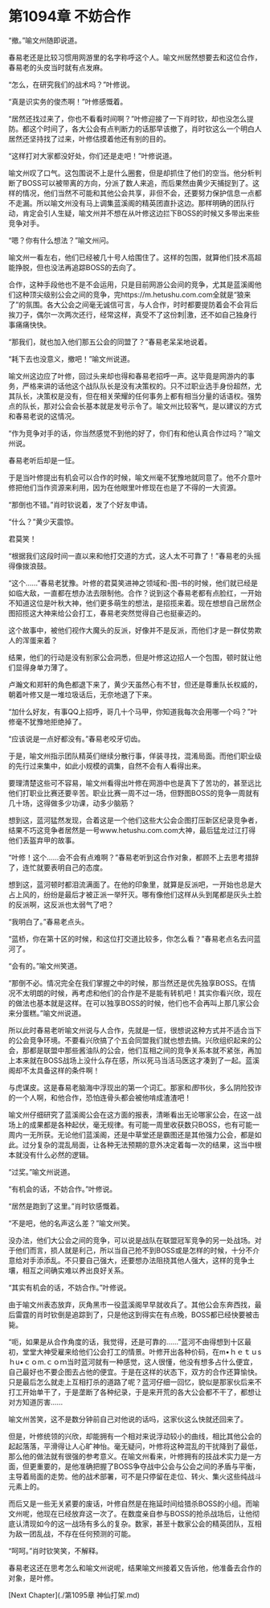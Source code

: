 # 第1094章 不妨合作

“撤。”喻文州随即说道。

春易老还是比较习惯用网游里的名字称呼这个人。喻文州居然想要去和这位合作，春易老的头皮当时就有点发麻。

“怎么，在研究我们的战术吗？”叶修说。

“真是识实务的俊杰啊！”叶修感慨着。

“居然还找过来了，你也不看看时间啊？”叶修迎接了一下肖时钦，却也没怎么提防。都这个时间了，各大公会有点判断力的话那早该撤了，肖时钦这么一个明白人居然还坚持找了过来，叶修估摸着他还有别的目的。

“这样打对大家都没好处，你们还是走吧！”叶修说道。

喻文州叹了口气。这包围说不上是什么圈套，但是却抓住了他们的空当。他分析判断了BOSS可以被带离的方向，分派了数人来追，而后果然由黄少天捕捉到了。这样的情况，他们当然不可能和其他公会共享，非但不会，还要努力保护信息一点都不走漏。所以喻文州没有马上调集蓝溪阁的精英团直扑这边。那样明确的团队行动，肯定会引人生疑，喻文州并不想在从叶修这边拦下BOSS的时候又多带出来些竞争对手。

“嗯？你有什么想法？”喻文州问。

喻文州一看左右，他们已经被几十号人给围住了。这样的包围，就算他们技术高超能挣脱，但也没法再追踪BOSS的去向了。

合作，这种手段他也不是不会运用，只是目前网游公会间的竞争，尤其是蓝溪阁他们这种顶尖级别公会之间的竞争，完https://m.hetushu.com.com全就是“狼来了”的氛围。各大公会之间毫无诚信可言，与人合作，时时都要提防着会不会背后挨刀子，偶尔一次两次还行，经常这样，真受不了这份刺|激，还不如自己独身行事痛痛快快。

“那我们，就也加入他们那五公会的同盟了？”春易老呆呆地说着。

“耗下去也没意义，撤吧！”喻文州说道。

喻文州这边应了叶修，回过头来却也得和春易老招呼一声。这毕竟是网游内的事务，严格来讲的话他这个战队队长是没有决策权的。只不过职业选手身份超然，尤其队长，决策权是没有，但在相关荣耀的任何事务上都有相当分量的话语权。强势点的队长，那对公会会长基本就是发号示令了。喻文州比较客气，是以建议的方式和春易老说的这情况。

“作为竞争对手的话，你当然感觉不到他的好了，你们有和他认真合作过吗？”喻文州说。

春易老听后却是一怔。

于是当叶修提出有机会可以合作的时候，喻文州毫不犹豫地就同意了。他不介意叶修把他们当作资源来利用，因为在他眼里叶修现在也是了不得的一大资源。

“那倒也不错。”肖时钦说着，发了个好友申请。

“什么？”黄少天震惊。

君莫笑！

“根据我们这段时间一直以来和他打交道的方式，这人太不可靠了！”春易老的头摇得像拨浪鼓。

“这个……”春易老犹豫。叶修的君莫笑进神之领域和-图-书的时候，他们就已经是如临大敌，一直都在想办法去限制他。合作？说到这个春易老都有点脸红，一开始不知道这位是叶秋大神，他们更多萌生的想法，是招揽来着。现在想想自己居然企图招揽这大神来给公会打工，春易老突然觉得自己也挺豪迈的。

这个故事中，被他们视作大魔头的反派，好像并不是反派，而他们才是一群仗势欺人的浑蛋来着？

结果，他们的行动是没有别家公会洞悉，但是叶修这边招人一个包围，顿时就让他们显得身单力薄了。

卢瀚文和郑轩的角色都退下来了，黄少天虽然心有不甘，但还是尊重队长权威的，朝着叶修又是一堆垃圾话后，无奈地退了下来。

“加什么好友，有事QQ上招呼，哥几十个马甲，你知道我每次会用哪一个吗？”叶修毫不犹豫地拒绝掉了。

“应该说是一点好都没有。”春易老咬牙切齿。

于是，喻文州指示团队精英们继续分散行事，佯装寻找，混淆局面。而他们职业级的先行过来集中，如此小规模的调集，自然不会有人看得出来。

要理清楚这些可不容易，喻文州看得出叶修在网游中也是真下了苦功的，甚至远比他们打职业比赛还要辛苦。职业比赛一周不过一场，但野图BOSS的竞争一周就有几十场，这得做多少功课，动多少脑筋？

想到这，蓝河猛然发现，合着这是一个他们这些大公会企图打压新区纪录竞争者，结果不巧这竞争者居然是一号www.hetushu.com.com大神，最后猛龙过江打得他们丢盔弃甲的故事。

“叶修！这个……会不会有点难啊？”春易老听到这合作对象，都顾不上去思考措辞了，连忙就要表明自己的态度。

想到这，蓝河顿时都泪流满面了。在他的印象里，就算是反派吧，一开始也总是大占上风的，纷纷是最后才被正派一举歼灭。哪有像他们这样从头到尾都是灰头土脸的反派啊，这反派也太弱气了吧？

“我明白了。”春易老点头。

“蓝桥，你在第十区的时候，和这位打交道比较多，你怎么看？”春易老点名去问蓝河了。

“会有的。”喻文州笑道。

“那倒不必。情况完全在我们掌握之中的时候，那当然还是优先独享BOSS。在情况不太明朗的时候，再考虑和他们的合作是不是能有转机吧！其实你看兴欣，现在的做法也基本就是这样。在可以独享BOSS的时候，他们也不会再叫上那几家公会来分蛋糕。”喻文州说道。

所以此时春易老听喻文州说与人合作，先就是一怔，很想说这种方式并不适合当下的公会竞争环境。不要看兴欣搞了个五会同盟我们就也想去搞。兴欣组织起来的公会，那都是联盟中那些酱油队的公会，他们互相之间的竞争关系本就不紧张，再加上本来就在BOSS战场上没什么存在感，所以死马当活马医这才凑到了一起。蓝溪阁却不太具备这样的条件啊！

与虎谋皮。这是春易老脑海中浮现出的第一个词汇。那家和*图*书伙，多么阴险狡诈的一个人啊，和他合作，恐怕连骨头都会被他啃成渣渣吧！

喻文州仔细研究了蓝溪阁公会在这方面的报表，清晰看出无论哪家公会，在这一战场上的成果都是各种起伏，毫无规律。有可能一周里收获数只BOSS，也有可能一周内一无所获。无论他们蓝溪阁，还是中草堂还是霸图还是其他强力公会，都是如此。过分复杂的混乱局面，让各种无法预期的意外决定着每一次的结果，这当中根本就没有什么必然的逻辑。

“过奖。”喻文州说道。

“有机会的话，不妨合作。”叶修说。

“居然是跑到了这里。”肖时钦感慨着。

“不是吧，他的名声这么差？”喻文州笑。

没办法，他们大公会之间的竞争，可以说是战队在联盟冠军竞争的另一处战场。对于他们而言，损人就是利己，所以当自己抢不到BOSS或是怎样的时候，十分不介意给对手添添乱。不只要自己强大，还要想办法阻挠其他人强大，这样的竞争土壤，相互之间确实难以养出良好关系。

“其实有机会的话，不妨合作。”叶修说。

由于喻文州表态放弃，灰角黑市一役蓝溪阁早早就收兵了。其他公会东奔西找，最后雷霆的肖时钦倒是追踪到了，只是他这到得实在有点晚，BOSS都已经快要被击毙。

“呃，如果是从合作角度的话，我觉得，还是可靠的……”蓝河不由得想到十区最初，堂堂大神受雇来给他们公会打工的情景。叶修开出各种价码，在m•ｈｅｔｕsｈu•ｃｏm.ｃｏｍ当时蓝河就有一种感觉，这人很懂，他没有想多占什么便宜，自己最好也不要企图去占他的便宜。于是在这样的状态下，双方的合作还算愉快。只是最后怎么就走上互相打杀的道路了呢？蓝河仔细一回忆，貌似是那家伙后来不打工开始单干了，于是垄断了各种纪录，于是来开荒的各大公会都不干了，都想让对方知道厉害……

喻文州苦笑，这不是数分钟前自己对他说的话吗，这家伙这么快就还回来了。

但是，叶修统领的兴欣，却能拥有一个相对来说浮动较小的曲线，相比其他公会的起起落落，平滑得让人心旷神怡。毫无疑问，叶修将这种混乱的干扰降到了最低，那么他的做法就有很强的参考意义。在喻文州看来，叶修拥有的技战术实力是一方面，但更重要的，是他准确把握了BOSS争夺战中公会与公会之间的矛盾与平衡，主导着局面的走势。他的战术部署，可不是只停留在走位、转火、集火这些纯战斗元素上的。

而后又是一些无关紧要的废话，叶修自然是在拖延时间给猎杀BOSS的小组。而喻文州呢，他现在已经放弃这一次了。在数度亲自参与BOSS的抢杀战场后，让他彻底认清现如今的这一战场有多么的复杂。数家，甚至十数家公会的精英团队，互相为敌一团乱战，不存在任何预测的可能。

“呵呵。”肖时钦笑笑，不解释。

春易老这还在思考怎么和喻文州说呢，结果喻文州接着又告诉他，他准备去合作的对象，是叶修。



[Next Chapter](./第1095章 神仙打架.md)